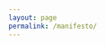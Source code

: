 ```yaml
---
layout: page
permalink: /manifesto/
---
```


<object data="/assets/manifesto.pdf" width="800" height="1200" type='application/pdf'/></object>
